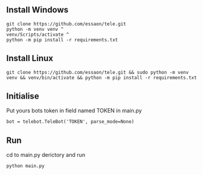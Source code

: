 ## Install Windows
```
git clone https://github.com/essaon/tele.git
python -m venv venv ^
venv/Scripts/activate ^
python -m pip install -r requirements.txt
```
## Install Linux
```
git clone https://github.com/essaon/tele.git && sudo python -m venv venv && venv/bin/activate && python -m pip install -r requirements.txt
```
## Initialise
Put yours bots token in field named TOKEN in main.py 
```
bot = telebot.TeleBot('TOKEN', parse_mode=None)
```
## Run
cd to main.py derictory and run
```
python main.py
```
